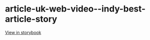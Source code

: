 # article-uk-web-video--indy-best-article-story

[View in storybook](https://raw.githack.com/Independent-Digital-News-and-Media-Ltd/indy-pwamp-sb/PR-1722-sb/index.html?path=/story/article-uk-web-video--indy-best-article-story)